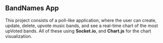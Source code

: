 ## BandNames App

This project consists of a poll-like application, where the user can create, update, delete, upvote music bands, and see a real-time chart of the most upVoted bands. All of these using **Socket.io**, and **Chart.js** for the chart visualization.
